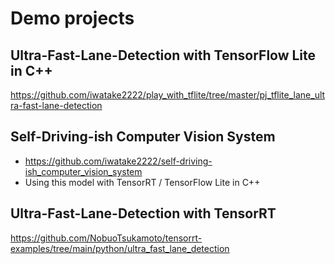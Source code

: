 # Demo projects

## Ultra-Fast-Lane-Detection with TensorFlow Lite in C++
https://github.com/iwatake2222/play_with_tflite/tree/master/pj_tflite_lane_ultra-fast-lane-detection

## Self-Driving-ish Computer Vision System
- https://github.com/iwatake2222/self-driving-ish_computer_vision_system
- Using this model with TensorRT / TensorFlow Lite in C++

## Ultra-Fast-Lane-Detection with TensorRT
https://github.com/NobuoTsukamoto/tensorrt-examples/tree/main/python/ultra_fast_lane_detection
